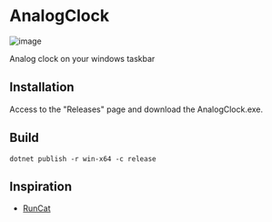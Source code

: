 # AnalogClock

![image](https://github.com/Namacha411/AnalogClock/assets/52745962/19bcaa62-c5be-4f91-b27a-b6e78498a186)

Analog clock on your windows taskbar

## Installation

Access to the "Releases" page and download the AnalogClock.exe.

## Build

```pwsh
dotnet publish -r win-x64 -c release
```

## Inspiration

- [RunCat](https://github.com/Kyome22/RunCat_for_windows/)
